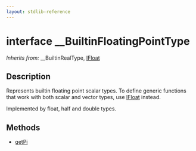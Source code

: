 ```yaml
---
layout: stdlib-reference
---
```


# interface \_\_BuiltinFloatingPointType

*Inherits from:* \_\_BuiltinRealType, [IFloat](../ifloat-01/index)

## Description

Represents builtin floating point scalar types.
To define generic functions that work with both scalar and vector types, use <span class='code'><a href="../ifloat-01/index.html" class="code_type">IFloat</a></span> instead.

Implemented by <span class='code'><span class="code_keyword">float</span></span>, <span class='code'><span class="code_keyword">half</span></span> and <span class='code'><span class="code_keyword">double</span></span> types.


## Methods

* [getPi](getpi-3)


<!-- RTD-TOC-START
```{toctree}
:titlesonly:
:hidden:

getPi <getpi-3>
```
RTD-TOC-END -->
